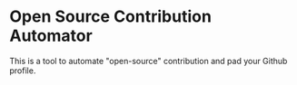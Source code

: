 # Open Source Contribution Automator

This is a tool to automate "open-source" contribution and pad your Github profile.
